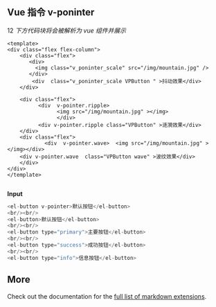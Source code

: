 ## Vue 指令 v-poninter
<Directive > </Directive>12
_下方代码块将会被解析为 vue 组件并展示_

```vue preview
<template>
<div class="flex flex-column">
    <div class="flex">
       <div>
         <img class="v_poninter_scale" src="/img/mountain.jpg" />
       </div>
        <div  class="v_poninter_scale VPButton " >抖动效果</div>
    </div>

    <div class="flex">
          <div  v-pointer.ripple>
                <img src="/img/mountain.jpg" ></img>
                </div>
          <div v-pointer.ripple class="VPButton" >涟漪效果</div>
    </div>
    <div class="flex">
            <div  v-pointer.wave>  <img src="/img/mountain.jpg" ></img></div>
    <div v-pointer.wave  class="VPButton wave" >波纹效果</div>
    </div>
</div>
</template>


```

**Input**

```js
<el-button v-pointer>默认按钮</el-button>
<br/><br/>
<el-button>默认按钮</el-button>
<br/><br/>
<el-button type="primary">主要按钮</el-button>
<br/><br/>
<el-button type="success">成功按钮</el-button>
<br/><br/>
<el-button type="info">信息按钮</el-button>

```

## More

Check out the documentation for the [full list of markdown extensions](https://vitepress.dev/guide/markdown).
